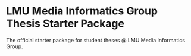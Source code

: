 # LMU Media Informatics Group Thesis Starter Package

The official starter package for student theses @ LMU Media Informatics Group.